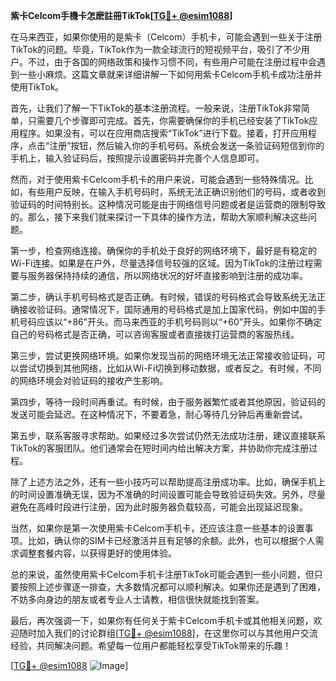 **紫卡Celcom手機卡怎麽註冊TikTok[[TG💪+ @esim1088](https://t.me/s/esim1088)]**

在马来西亚，如果你使用的是紫卡（Celcom）手机卡，可能会遇到一些关于注册TikTok的问题。毕竟，TikTok作为一款全球流行的短视频平台，吸引了不少用户。不过，由于各国的网络政策和操作习惯不同，有些用户可能在注册过程中会遇到一些小麻烦。这篇文章就来详细讲解一下如何用紫卡Celcom手机卡成功注册并使用TikTok。

首先，让我们了解一下TikTok的基本注册流程。一般来说，注册TikTok非常简单，只需要几个步骤即可完成。首先，你需要确保你的手机已经安装了TikTok应用程序。如果没有，可以在应用商店搜索“TikTok”进行下载。接着，打开应用程序，点击“注册”按钮，然后输入你的手机号码。系统会发送一条验证码短信到你的手机上，输入验证码后，按照提示设置密码并完善个人信息即可。

然而，对于使用紫卡Celcom手机卡的用户来说，可能会遇到一些特殊情况。比如，有些用户反映，在输入手机号码时，系统无法正确识别他们的号码，或者收到验证码的时间特别长。这种情况可能是由于网络信号问题或者是运营商的限制导致的。那么，接下来我们就来探讨一下具体的操作方法，帮助大家顺利解决这些问题。

第一步，检查网络连接。确保你的手机处于良好的网络环境下，最好是有稳定的Wi-Fi连接。如果是在户外，尽量选择信号较强的区域。因为TikTok的注册过程需要与服务器保持持续的通信，所以网络状况的好坏直接影响到注册的成功率。

第二步，确认手机号码格式是否正确。有时候，错误的号码格式会导致系统无法正确接收验证码。通常情况下，国际通用的号码格式是加上国家代码，例如中国的手机号码应该以“+86”开头。而马来西亚的手机号码则以“+60”开头。如果你不确定自己的号码格式是否正确，可以咨询客服或者直接拨打运营商的客服热线。

第三步，尝试更换网络环境。如果你发现当前的网络环境无法正常接收验证码，可以尝试切换到其他网络，比如从Wi-Fi切换到移动数据，或者反之。有时候，不同的网络环境会对验证码的接收产生影响。

第四步，等待一段时间再重试。有时候，由于服务器繁忙或者其他原因，验证码的发送可能会延迟。在这种情况下，不要着急，耐心等待几分钟后再重新尝试。

第五步，联系客服寻求帮助。如果经过多次尝试仍然无法成功注册，建议直接联系TikTok的客服团队。他们通常会在短时间内给出解决方案，并协助你完成注册过程。

除了上述方法之外，还有一些小技巧可以帮助提高注册成功率。比如，确保手机上的时间设置准确无误，因为不准确的时间设置可能会导致验证码失效。另外，尽量避免在高峰时段进行注册，因为此时服务器负载较高，可能会出现延迟现象。

当然，如果你是第一次使用紫卡Celcom手机卡，还应该注意一些基本的设置事项。比如，确认你的SIM卡已经激活并且有足够的余额。此外，也可以根据个人需求调整套餐内容，以获得更好的使用体验。

总的来说，虽然使用紫卡Celcom手机卡注册TikTok可能会遇到一些小问题，但只要按照上述步骤逐一排查，大多数情况都可以顺利解决。如果你还是遇到了困难，不妨多向身边的朋友或者专业人士请教，相信很快就能找到答案。

最后，再次强调一下，如果你有任何关于紫卡Celcom手机卡或其他相关问题，欢迎随时加入我们的讨论群组[[TG💪+ @esim1088](https://t.me/s/esim1088)]，在这里你可以与其他用户交流经验，共同解决问题。希望每一位用户都能轻松享受TikTok带来的乐趣！

[[TG💪+ @esim1088](https://t.me/s/esim1088) ![Image](https://i.postimg.cc/4NQfJmqS/Snipaste-2025-05-13-00-14-12.png)]